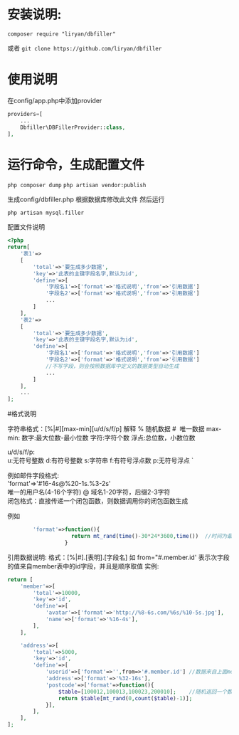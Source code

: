安装说明:
=
`composer require "liryan/dbfiller"`

或者
`git clone https://github.com/liryan/dbfiller`

使用说明
=
在config/app.php中添加provider
```php
providers=[
    ...
    Dbfiller\DBFillerProvider::class,
],
```

运行命令，生成配置文件
=
`php composer dump`
`php artisan vendor:publish`

生成config/dbfiller.php
根据数据库修改此文件
然后运行

`php artisan mysql.filler`

配置文件说明
```php
<?php
return[
    '表1'=>
    [
        'total'=>'要生成多少数据',
        'key'=>'此表的主键字段名字,默认为id',
        'define'=>[
            '字段名1'=>['format'=>'格式说明','from'=>'引用数据']  
            '字段名2'=>['format'=>'格式说明','from'=>'引用数据']  
            ...
        ]
    ],
    '表2'=>
    [
        'total'=>'要生成多少数据',
        'key'=>'此表的主键字段名字,默认为id',
        'define'=>[
            '字段名1'=>['format'=>'格式说明','from'=>'引用数据']  
            '字段名2'=>['format'=>'格式说明','from'=>'引用数据']  
            //不写字段，则会按照数据库中定义的数据类型自动生成
            ...
        ]
    ],
    ...
];
```

#格式说明

字符串格式：[%|#][max-min][u/d/s/f/p]
解释
%   随机数据  \#  唯一数据
max-min:
数字:最大位数-最小位数
字符:字符个数
浮点:总位数，小数位数

u/d/s/f/p:  
u:无符号整数
d:有符号整数
s:字符串
f:有符号浮点数
p:无符号浮点
`

例如邮件字段格式: <br>
'format'=>'#16-4s@%20-1s.%3-2s'<br>
                   唯一的用户名(4-16个字符) @ 域名1-20字符，后缀2-3字符<br>
闭包格式：直接传递一个闭包函数，则数据调用你的闭包函数生成<br>

例如
```php
        'format'=>function(){
                    return mt_rand(time()-30*24*3600,time())  //时间为最近一年某一刻
                  }
```

引用数据说明:
格式：[%|#].[表明].[字段名]
如 from="#.member.id' 表示次字段的值来自member表中的id字段，并且是顺序取值
实例:

```php
return [
    'member'=>[
        'total'=>10000,
        'key'=>'id',
        'define'=>[
            'avatar'=>['format'=>'http://%8-6s.com/%6s/%10-5s.jpg'],
            'name'=>['format'=>'%16-4s'],
        ],
    ],

    'address'=>[
        'total'=>5000,
        'key'=>'id',
        'define'=>[
            'userid'=>['format'=>'',from=>'#.member.id'] //数据来自上面member表单字段,member一定要先生成
            'address'=>['format'=>'%32-16s'],
            'postcode'=>['format'=>function(){
                $table=[100012,100013,100023,200010];    //随机返回一个数据
                return $table[mt_rand(0,count($table)-1)];
            }],
        ],
    ],
];
```
